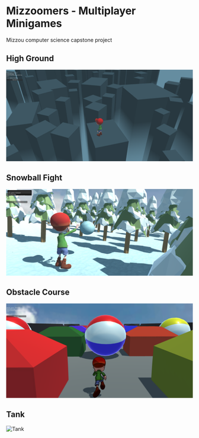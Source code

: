 # Mizzoomers - Multiplayer Minigames
Mizzou computer science capstone project

## High Ground
![High Ground](Screenshots/HighGround.PNG)

## Snowball Fight
![Snowball Fight](Screenshots/Snow.PNG)

## Obstacle Course
![Obstacle Course](Screenshots/Obstacle.PNG)

## Tank
![Tank](Screenshots/Tank.PNG)